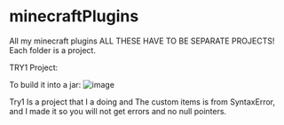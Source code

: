 # minecraftPlugins
All my minecraft plugins
ALL THESE HAVE TO BE SEPARATE PROJECTS! Each folder is a project.

TRY1 Project:

To build it into a jar:
![image](https://user-images.githubusercontent.com/78304954/150655726-7cbedf42-03e5-414b-b0cb-1e654becf87f.png)

Try1 Is a project that I a doing and The custom items is from SyntaxError, and I made it so you will not get errors and no null pointers.
